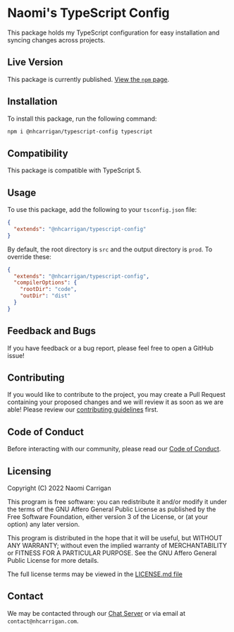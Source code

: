 # Naomi's TypeScript Config

This package holds my TypeScript configuration for easy installation and syncing changes across projects.

## Live Version

This package is currently published. [View the `npm` page](https://www.npmjs.com/package/@nhcarrigan/typescript-config).

## Installation

To install this package, run the following command:

```bash
npm i @nhcarrigan/typescript-config typescript
```

## Compatibility

This package is compatible with TypeScript 5.

## Usage

To use this package, add the following to your `tsconfig.json` file:

```json
{
  "extends": "@nhcarrigan/typescript-config"
}
```

By default, the root directory is `src` and the output directory is `prod`. To override these:

```json
{
  "extends": "@nhcarrigan/typescript-config",
  "compilerOptions": {
    "rootDir": "code",
    "outDir": "dist"
  }
}
```

## Feedback and Bugs

If you have feedback or a bug report, please feel free to open a GitHub issue!

## Contributing

If you would like to contribute to the project, you may create a Pull Request containing your proposed changes and we will review it as soon as we are able! Please review our [contributing guidelines](CONTRIBUTING.md) first.

## Code of Conduct

Before interacting with our community, please read our [Code of Conduct](CODE_OF_CONDUCT.md).

## Licensing

Copyright (C) 2022 Naomi Carrigan

This program is free software: you can redistribute it and/or modify it under the terms of the GNU Affero General Public License as published by the Free Software Foundation, either version 3 of the License, or (at your option) any later version.

This program is distributed in the hope that it will be useful, but WITHOUT ANY WARRANTY; without even the implied warranty of MERCHANTABILITY or FITNESS FOR A PARTICULAR PURPOSE. See the GNU Affero General Public License for more details.

The full license terms may be viewed in the [LICENSE.md file](./LICENSE.md)

## Contact

We may be contacted through our [Chat Server](http://chat.nhcarrigan.com) or via email at `contact@nhcarrigan.com`.
